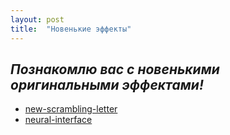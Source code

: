 ```yaml
---
layout: post
title:  "Новенькие эффекты"
---
```


## *Познакомлю вас с новенькими оригинальными эффектами!*

* [new-scrambling-letter](https://uzundemir.github.io/new-scrambling-letter/)
* [neural-interface](https://uzundemir.github.io/neural-interface)
